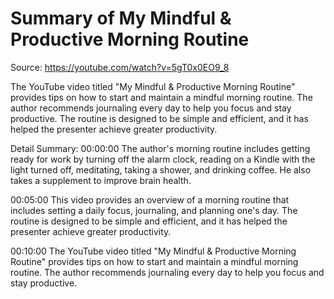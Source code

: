 # Summary of My Mindful & Productive Morning Routine

Source: https://youtube.com/watch?v=5gT0x0EO9_8

The YouTube video titled "My Mindful & Productive Morning Routine" provides tips on how to start and maintain a mindful morning routine. The author recommends journaling every day to help you focus and stay productive. The routine is designed to be simple and efficient, and it has helped the presenter achieve greater productivity.

Detail Summary: 
00:00:00
The author's morning routine includes getting ready for work by turning off the alarm clock, reading on a Kindle with the light turned off, meditating, taking a shower, and drinking coffee. He also takes a supplement to improve brain health.

00:05:00
This video provides an overview of a morning routine that includes setting a daily focus, journaling, and planning one's day. The routine is designed to be simple and efficient, and it has helped the presenter achieve greater productivity.

00:10:00
The YouTube video titled "My Mindful & Productive Morning Routine" provides tips on how to start and maintain a mindful morning routine. The author recommends journaling every day to help you focus and stay productive.

